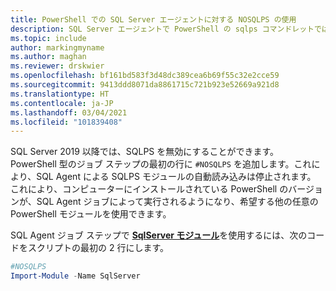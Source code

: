 ```yaml
---
title: PowerShell での SQL Server エージェントに対する NOSQLPS の使用
description: SQL Server エージェントで PowerShell の sqlps コマンドレットではなく sqlserver コマンドレットを使用するように説明するメッセージ
ms.topic: include
author: markingmyname
ms.author: maghan
ms.reviewer: drskwier
ms.openlocfilehash: bf161bd583f3d48dc389cea6b69f55c32e2cce59
ms.sourcegitcommit: 9413ddd8071da8861715c721b923e52669a921d8
ms.translationtype: HT
ms.contentlocale: ja-JP
ms.lasthandoff: 03/04/2021
ms.locfileid: "101839408"
---
```

SQL Server 2019 以降では、SQLPS を無効にすることができます。 PowerShell 型のジョブ ステップの最初の行に `#NOSQLPS` を追加します。これにより、SQL Agent による SQLPS モジュールの自動読み込みは停止されます。 これにより、コンピューターにインストールされている PowerShell のバージョンが、SQL Agent ジョブによって実行されるようになり、希望する他の任意の PowerShell モジュールを使用できます。

SQL Agent ジョブ ステップで [**SqlServer モジュール**](https://www.powershellgallery.com/packages/Sqlserver/21.1.18235)を使用するには、次のコードをスクリプトの最初の 2 行にします。

```powershell
#NOSQLPS
Import-Module -Name SqlServer
```